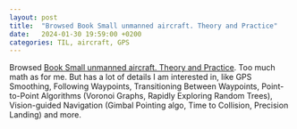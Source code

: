 ```yaml
---
layout: post
title:  "Browsed Book Small unmanned aircraft. Theory and Practice"
date:   2024-01-30 19:59:00 +0200
categories: TIL, aircraft, GPS
---
```

Browsed [Book Small unmanned aircraft. Theory and Practice](/assets/docs/Book%20Small%20unmanned%20aircraft%20Theory%20and%20Practice%20by%20Randal%20W%20Beard%20Timothy%20W%20McLain.pdf). Too much math as for me. But has a lot of details I am interested in, like GPS Smoothing, Following Waypoints, Transitioning Between Waypoints, Point-to-Point Algorithms (Voronoi Graphs, Rapidly Exploring Random Trees), Vision-guided Navigation (Gimbal Pointing algo, Time to Collision, Precision Landing) and more.

